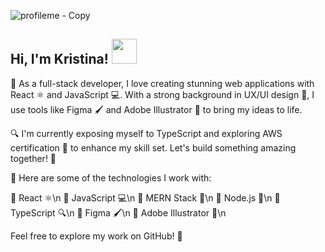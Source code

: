 ![profileme - Copy](https://user-images.githubusercontent.com/68170283/119048641-bd6c3280-b97c-11eb-806f-6341e193683b.gif)
  <h2>   Hi, I'm Kristina! <img src="https://media.giphy.com/media/K9Xy6osm73DbxIa8f2/giphy.gif" width="40"></h2>



🚀 As a full-stack developer, I love creating stunning web applications with React ⚛️ and JavaScript 💻. With a strong background in UX/UI design 🎨, I use tools like Figma 🖌️ and Adobe Illustrator 🎨 to bring my ideas to life.

🔍 I'm currently exposing myself to TypeScript and exploring AWS certification 🌟 to enhance my skill set. Let's build something amazing together! 💪

🌟 Here are some of the technologies I work with:

🚀 React ⚛️\n
🚀 JavaScript 💻\n
🚀 MERN Stack 🍃\n
🚀 Node.js 🚀\n
🚀 TypeScript 🔍\n
🚀 Figma 🖌️\n
🚀 Adobe Illustrator 🎨\n

Feel free to explore my work on GitHub! 🌟
